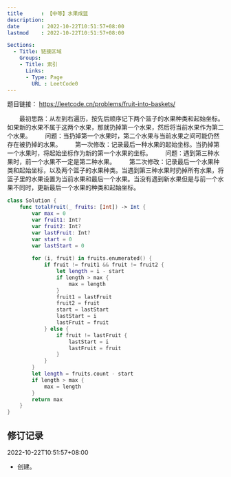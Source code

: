 ```yaml
---
title      : 【中等】水果成篮
description: 
date       : 2022-10-22T10:51:57+08:00
lastmod    : 2022-10-22T10:51:57+08:00

Sections:
  - Title: 链接区域
    Groups:
    - Title: 索引
      Links:
      - Type: Page
        URL : LeetCode0
---
```

题目链接： https://leetcode.cn/problems/fruit-into-baskets/

　　最初思路：从左到右遍历，按先后顺序记下两个篮子的水果种类和起始坐标。如果新的水果不属于这两个水果，那就扔掉第一个水果，然后将当前水果作为第二个水果。
　　问题：当扔掉第一个水果时，第二个水果与当前水果之间可能仍然存在被扔掉的水果。
　　第一次修改：记录最后一种水果的起始坐标。当扔掉第一个水果时，将起始坐标作为新的第一个水果的坐标。
　　问题：遇到第三种水果时，前一个水果不一定是第二种水果。
　　第二次修改：记录最后一个水果种类和起始坐标，以及两个篮子的水果种类。当遇到第三种水果时扔掉所有水果，将篮子里的水果设置为当前水果和最后一个水果。当没有遇到新水果但是与前一个水果不同时，更新最后一个水果的种类和起始坐标。

```swift
class Solution {
    func totalFruit(_ fruits: [Int]) -> Int {
        var max = 0
        var fruit1: Int?
        var fruit2: Int?
        var lastFruit: Int?
        var start = 0
        var lastStart = 0
        
        for (i, fruit) in fruits.enumerated() {
            if fruit != fruit1 && fruit != fruit2 {
                let length = i - start
                if length > max {
                    max = length
                }
                fruit1 = lastFruit
                fruit2 = fruit
                start = lastStart
                lastStart = i
                lastFruit = fruit
            } else {
                if fruit != lastFruit {
                    lastStart = i
                    lastFruit = fruit
                }
            }
        }
        let length = fruits.count - start
        if length > max {
            max = length
        }
        return max
    }
}
```

## 修订记录
2022-10-22T10:51:57+08:00
* 创建。